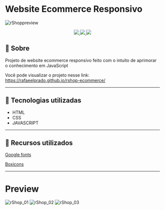 # Website Ecommerce Responsivo 

![rShoppreview](https://user-images.githubusercontent.com/29392805/168713651-1ba05e6c-147e-4548-aedc-372fbfde6a12.gif)

<p align="center">
  <a href="https://forthebadge.com"> <img src="https://forthebadge.com/images/badges/uses-html.svg" /> </a>
  <a href="https://forthebadge.com"> <img src="https://forthebadge.com/images/badges/uses-css.svg" /> </a>
  <a href="https://forthebadge.com"> <img src="https://forthebadge.com/images/badges/uses-js.svg" /> </a>
</p>

## :scroll: Sobre
   
   Projeto de website ecommerce responsivo feito com o intuito de aprimorar o conhecimento em JavaScript
   
   Você pode visualizar o projeto nesse link: https://rafaeelprado.github.io/rshop-ecommerce/
   
---
   
## :rocket: Tecnologias utilizadas

- HTML
- CSS
- JAVASCRIPT 

---

## 🔖 Recursos utilizados

  <a href="https://fonts.google.com/">Google fonts<a/>

  <a href="https://boxicons.com/">Boxicons<a/>

---
     
# Preview

![rShop_01](https://user-images.githubusercontent.com/29392805/168711642-1a063c03-118f-4b16-9fec-46c4a72353be.png)
![rShop_02](https://user-images.githubusercontent.com/29392805/168709719-d5a3fc55-d3e3-4f4e-bf85-df63744eccd4.png)
![rShop_03](https://user-images.githubusercontent.com/29392805/168709793-53ba2a3b-fdef-4713-a069-1f9d7a97f73b.png)

